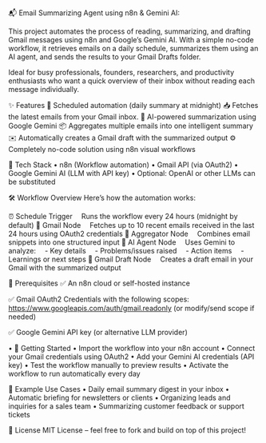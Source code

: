 📬 Email Summarizing Agent using n8n & Gemini AI:


This project automates the process of reading, summarizing, and drafting Gmail messages using n8n and Google’s Gemini AI. With a simple no-code workflow, it retrieves emails on a daily schedule, summarizes them using an AI agent, and sends the results to your Gmail Drafts folder.

Ideal for busy professionals, founders, researchers, and productivity enthusiasts who want a quick overview of their inbox without reading each message individually.

✨ Features
🔁 Scheduled automation (daily summary at midnight)
📥 Fetches the latest emails from your Gmail inbox.
🧠 AI-powered summarization using Google Gemini
📦 Aggregates multiple emails into one intelligent summary
✉️ Automatically creates a Gmail draft with the summarized output
⚙️ Completely no-code solution using n8n visual workflows

🧰 Tech Stack
•	n8n (Workflow automation)
•	Gmail API (via OAuth2)
•	Google Gemini AI (LLM with API key)
•	Optional: OpenAI or other LLMs can be substituted

🛠 Workflow Overview
Here’s how the automation works:

⏰ Schedule Trigger
 Runs the workflow every 24 hours (midnight by default)
📩 Gmail Node
 Fetches up to 10 recent emails received in the last 24 hours using OAuth2 credentials
🔗 Aggregator Node
 Combines email snippets into one structured input
🤖 AI Agent Node
 Uses Gemini to analyze:
 - Key details
 - Problems/issues raised
 - Action items
 - Learnings or next steps
📝 Gmail Draft Node
 Creates a draft email in your Gmail with the summarized output

🔐 Prerequisites
✅ An n8n cloud or self-hosted instance

✅ Gmail OAuth2 Credentials with the following scopes:
https://www.googleapis.com/auth/gmail.readonly
(or modify/send scope if needed)

✅ Google Gemini API key (or alternative LLM provider)

•	🚀 Getting Started
•	Import the workflow into your n8n account
•	Connect your Gmail credentials using OAuth2
•	Add your Gemini AI credentials (API key)
•	Test the workflow manually to preview results
•	Activate the workflow to run automatically every day

🧪 Example Use Cases
•	Daily email summary digest in your inbox
•	Automatic briefing for newsletters or clients
•	Organizing leads and inquiries for a sales team
•	Summarizing customer feedback or support tickets

📝 License
MIT License – feel free to fork and build on top of this project!

